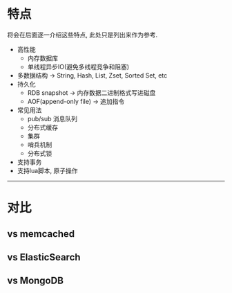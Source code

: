 # 特点

将会在后面逐一介绍这些特点, 此处只是列出来作为参考.

* 高性能
  * 内存数据库
  * 单线程异步IO(避免多线程竞争和阻塞)
* 多数据结构 &rarr; String, Hash, List, Zset, Sorted Set, etc
* 持久化
  * RDB snapshot &rarr; 内存数据二进制格式写进磁盘
  * AOF(append-only file) &rarr; 追加指令
* 常见用法
  * pub/sub 消息队列
  * 分布式缓存
  * 集群
  * 哨兵机制
  * 分布式锁
* 支持事务
* 支持lua脚本, 原子操作

---

# 对比

## vs memcached

## vs ElasticSearch

## vs MongoDB